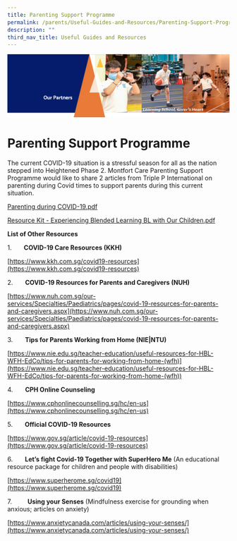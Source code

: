 ```yaml
---
title: Parenting Support Programme
permalink: /parents/Useful-Guides-and-Resources/Parenting-Support-Programme/
description: ""
third_nav_title: Useful Guides and Resources
---
```

![](/images/OurPartners.png)

Parenting Support Programme
===========================

  
The current COVID-19 situation is a stressful season for all as the nation stepped into Heightened Phase 2. Montfort Care Parenting Support Programme would like to share 2 articles from Triple P International on parenting during Covid times to support parents during this current situation.

[Parenting during COVID-19.pdf](/files/Parenting%20during%20COVID-19.pdf)

[Resource Kit - Experiencing Blended Learning BL with Our Children.pdf](/files/Resource%20Kit%20-%20Experiencing%20Blended%20Learning%20BL%20with%20Our%20Children.pdf)

<b>List of Other Resources</b>  


1.       <b>COVID-19 Care Resources (KKH)</b> 

[https://www.kkh.com.sg/covid19-resources](https://www.kkh.com.sg/covid19-resources)

2.       <b>COVID-19 Resources for Parents and Caregivers (NUH)</b>

[https://www.nuh.com.sg/our-services/Specialties/Paediatrics/pages/covid-19-resources-for-parents-and-caregivers.aspx](https://www.nuh.com.sg/our-services/Specialties/Paediatrics/pages/covid-19-resources-for-parents-and-caregivers.aspx)

3.       <b>Tips for Parents Working from Home (NIE|NTU)</b>

[https://www.nie.edu.sg/teacher-education/useful-resources-for-HBL-WFH-EdCo/tips-for-parents-for-working-from-home-(wfh)](https://www.nie.edu.sg/teacher-education/useful-resources-for-HBL-WFH-EdCo/tips-for-parents-for-working-from-home-(wfh))

4.       <b>CPH Online Counseling</b>

[https://www.cphonlinecounselling.sg/hc/en-us](https://www.cphonlinecounselling.sg/hc/en-us)

5.       <b>Official COVID-19 Resources</b>

[https://www.gov.sg/article/covid-19-resources](https://www.gov.sg/article/covid-19-resources)

6.       <b>Let’s fight Covid-19 Together with SuperHero Me</b> (An educational resource package for children and people with disabilities)

[https://www.superherome.sg/covid19](https://www.superherome.sg/covid19)

7.         <b>Using your Senses</b> (Mindfulness exercise for grounding when anxious; articles on anxiety)

[https://www.anxietycanada.com/articles/using-your-senses/](https://www.anxietycanada.com/articles/using-your-senses/)